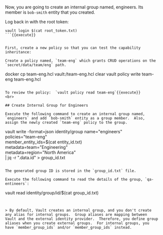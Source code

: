 Now, you are going to create an internal group named, engineers.  Its member is `bob-smith` entity that you created.

Log back in with the root token:

```
vault login $(cat root_token.txt)
```{{execute}}


First, create a new policy so that you can test the capability inheritance:

Create a policy named, `team-eng` which grants CRUD operations on the `secret/data/team/eng` path.

```
docker cp team-eng.hcl vault:/team-eng.hcl
clear
vault policy write team-eng team-eng.hcl
```{{execute}}

To review the policy:  `vault policy read team-eng`{{execute}}
<br>

## Create Internal Group for Engineers

Execute the following command to create an internal group named, `engineers` and add `bob-smith` entity as a group member.  Also, assign the newly created `team-eng` policy to the group.

```
vault write -format=json identity/group name="engineers" \
      policies="team-eng" \
      member_entity_ids=$(cat entity_id.txt) \
      metadata=team="Engineering" \
      metadata=region="North America" \
      | jq -r ".data.id" > group_id.txt
```{{execute}}

The generated group ID is stored in the `group_id.txt` file.

Execute the following command to read the details of the group, `qa-entineers`:

```
vault read identity/group/id/$(cat group_id.txt)
```{{execute}}


> By default, Vault creates an internal group, and you don't create any alias for internal groups.  Group aliases are mapping between Vault and the external identity provider.  Therefore, you define group aliases when you create external groups.  For internal groups, you have `member_group_ids` and/or `member_group_ids` instead.
